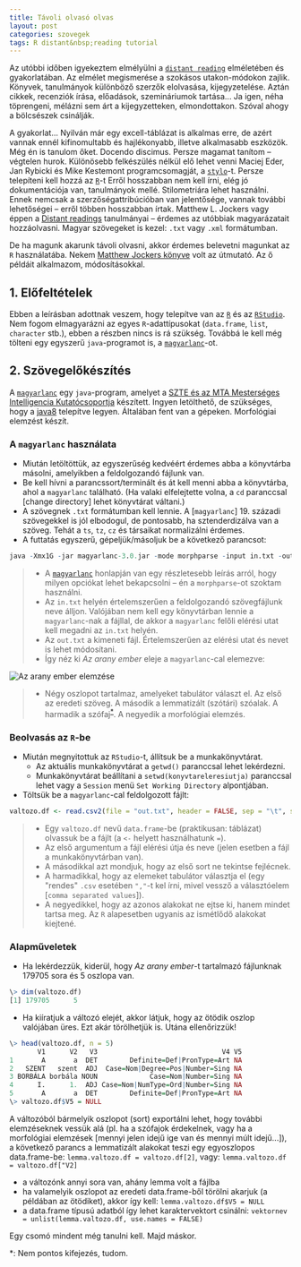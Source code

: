 ```yaml
---
title: Távoli olvasó olvas
layout: post
categories: szovegek
tags: R distant&nbsp;reading tutorial
---
```


Az utóbbi időben igyekeztem elmélyülni a [`distant reading`][distant] elméletében és gyakorlatában. Az elmélet megismerése a szokásos utakon-módokon zajlik. Könyvek, tanulmányok különböző szerzők elolvasása, kijegyzetelése. Aztán cikkek, recenziók írása, előadások, szemináriumok tartása... Ja igen, néha töprengeni, mélázni sem árt a kijegyzetteken, elmondottakon. Szóval ahogy a bölcsészek csinálják.

A gyakorlat... Nyilván már egy excell-táblázat is alkalmas erre, de azért vannak ennél kifinomultabb és hajlékonyabb, illetve alkalmasabb eszközök. Még én is tanulom őket. Docendo discimus. Persze magamat tanítom – végtelen hurok. Különösebb felkészülés nélkül elő lehet venni Maciej Eder, Jan Rybicki és Mike Kestemont programcsomagját, a [`stylo`][stylo]-t. Persze telepíteni kell hozzá az [`R`][r]-t Erről hosszabban nem kell írni, elég jó dokumentációja van, tanulmányok mellé. Stilometriára lehet használni. Ennek nemcsak a szerzőségattribúcióban van jelentősége, vannak további lehetőségei – erről többen hosszabban írtak. Matthew L. Jockers vagy éppen a [Distant readings](https://books.google.hu/books/about/Distant_Readings.html?id=0vE-AwAAQBAJ&redir_esc=y) tanulmányai – érdemes az utóbbiak magyarázatait hozzáolvasni. Magyar szövegeket is kezel: `.txt` vagy `.xml` formátumban.

De ha magunk akarunk távoli olvasni, akkor érdemes belevetni magunkat az `R` használatába. Nekem [Matthew Jockers könyve](http://www.matthewjockers.net/text-analysis-with-r-for-students-of-literature/) volt az útmutató. Az ő példáit alkalmazom, módosításokkal.

## 1. Előfeltételek
Ebben a leírásban adottnak veszem, hogy telepítve van az [`R`][r] és az [`RStudio`][rstudio]. Nem fogom elmagyarázni az egyes `R`-adattípusokat (`data.frame`, `list`, `character` stb.), ebben a részben nincs is rá szükség. Továbbá le kell még tölteni egy egyszerű `java`-programot is, a [`magyarlanc`][magyarlanc]-ot.

## 2. Szövegelőkészítés
A [`magyarlanc`][magyarlanc] egy `java`-program, amelyet a [SZTE és az MTA Mesterséges Intelligencia Kutatócsoportja](http://rgai.inf.u-szeged.hu) készített. Ingyen letölthető, de szükséges, hogy a [java8](http://www.oracle.com/technetwork/java/javase/downloads/jre8-downloads-2133155.html) telepítve legyen. Általában fent van a gépeken. Morfológiai elemzést készít.

### A `magyarlanc` használata
- Miután letöltöttük, az egyszerűség kedvéért érdemes abba a könyvtárba másolni, amelyikben a feldolgozandó fájlunk van.
- Be kell hívni a parancssort/terminált és át kell menni abba a könyvtárba, ahol a `magyarlanc` található. (Ha valaki elfelejtette volna, a `cd` paranccsal [change directory] lehet könyvtárat váltani.)
- A szövegnek `.txt` formátumban kell lennie. A [`magyarlanc`] 19. századi szövegekkel is jól elbodogul, de pontosabb, ha sztenderdizálva van a szöveg. Tehát a `ts`, `tz`, `cz` és társaikat normalizálni érdemes.
- A futtatás egyszerű, gépeljük/másoljuk be a következő parancsot:

```R
java -Xmx1G -jar magyarlanc-3.0.jar -mode morphparse -input in.txt -output out.txt
```

> - A [`magyarlanc`][magyarlanc] honlapján van egy részletesebb leírás arról, hogy milyen opciókat lehet bekapcsolni – én a `morphparse`-ot szoktam használni.
>  - Az `in.txt` helyén értelemszerűen a feldolgozandó szövegfájlunk neve álljon. Valójában nem kell egy könyvtárban lennie a `magyarlanc`-nak a fájllal, de akkor a `magyarlanc` felőli elérési utat kell megadni az `in.txt` helyén.
> - Az `out.txt` a kimeneti fájl. Értelemszerűen az elérési utat és nevet is lehet módosítani.
> - Így néz ki *Az arany ember* eleje a `magyarlanc`-cal elemezve:

![Az arany ember elemzése](https://cloud.githubusercontent.com/assets/8556223/20868083/f4721052-ba52-11e6-9283-b02371e9886e.png)

> - Négy oszlopot tartalmaz, amelyeket tabulátor választ el. Az első az eredeti szöveg. A második a lemmatizált (szótári) szóalak. A harmadik a szófaj<sup>[*](#myfootnote*)</sup>. A negyedik a morfológiai elemzés.

### Beolvasás az `R`-be
- Miután megnyitottuk az `RStudio`-t, állítsuk be a munkakönyvtárat.
    - Az aktuális munkakönyvtárat a `getwd()` paranccsal lehet lekérdezni.
    - Munkakönyvtárat beállítani a `setwd(konyvtareleresiutja)` paranccsal lehet vagy a `Session` menü `Set Working Directory` alpontjában.
- Töltsük be a `magyarlanc`-cal feldolgozott fájlt:

```R
valtozo.df <- read.csv2(file = "out.txt", header = FALSE, sep = "\t", stringsAsFactors = FALSE)
```

> - Egy `valtozo.df` nevű `data.frame`-be (praktikusan: táblázat) olvassuk be a fájlt (a `<-` helyett használhatunk `=`).
> - Az első argumentum a fájl elérési útja és neve (jelen esetben a fájl a munkakönyvtárban van).
> - A másodikkal azt mondjuk, hogy az első sort ne tekintse fejlécnek.
> - A harmadikkal, hogy az elemeket tabulátor választja el (egy "rendes" `.csv` esetében  `","`-t kel írni, mivel vessző a választóelem [`comma separated values`]).
> - A negyedikkel, hogy az azonos alakokat ne ejtse ki, hanem mindet tartsa meg. Az `R` alapesetben ugyanis az ismétlődő alakokat kiejtené.

### Alapműveletek
- Ha lekérdezzük, kiderül, hogy *Az arany ember*-t tartalmazó fájlunknak 179705 sora és 5 oszlopa van.

```R
\> dim(valtozo.df)
[1] 179705      5
```

- Ha kiíratjuk a változó elejét, akkor látjuk, hogy az ötödik oszlop valójában üres. Ezt akár törölhetjük is. Utána ellenőrizzük!

```R
\> head(valtozo.df, n = 5)
       V1      V2   V3                               V4 V5
1       A       a  DET        Definite=Def|PronType=Art NA
2   SZENT   szent  ADJ  Case=Nom|Degree=Pos|Number=Sing NA
3 BORBÁLA borbála NOUN             Case=Nom|Number=Sing NA
4      I.      1.  ADJ Case=Nom|NumType=Ord|Number=Sing NA
5       A       a  DET        Definite=Def|PronType=Art NA
\> valtozo.df$V5 = NULL
```
A változóból bármelyik oszlopot (sort) exportálni lehet, hogy további elemzéseknek vessük alá (pl. ha a szófajok érdekelnek, vagy ha a morfológiai elemzések [mennyi jelen idejű ige van és mennyi múlt idejű...]), a következő parancs a lemmatizált alakokat teszi egy egyoszlopos data.frame-be: `lemma.valtozo.df = valtozo.df[2]`, vagy: `lemma.valtozo.df = valtozo.df["V2]`
- a változónk annyi sora van, ahány lemma volt a fájlba
- ha valamelyik oszlopot az eredeti data.frame-ből törölni akarjuk (a példában az ötödiket), akkor így kell: `lemma.valtozo.df$V5 = NULL`
- a data.frame típusú adatból így lehet karaktervektort csinálni: `vektornev = unlist(lemma.valtozo.df, use.names = FALSE)`

Egy csomó mindent még tanulni kell. Majd máskor.

[distant]: https://www.google.hu/search?client=safari&rls=en&q=distant+reading&ie=UTF-8&oe=UTF-8&gfe_rd=cr&ei=7c9DWNqCHKve8geiuL-4DA#newwindow=1&q=distant+reading
[stylo]: https://sites.google.com/site/computationalstylistics/
[r]: https://www.r-project.org
[magyarlanc]: http://www.inf.u-szeged.hu/rgai/magyarlanc
[rstudio]: https://www.rstudio.com
<a name="myfootnote*">*</a>: Nem pontos kifejezés, tudom.
